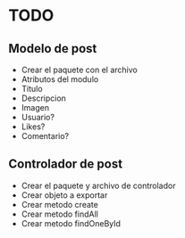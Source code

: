 # TODO

## Modelo de post

- Crear el paquete con el archivo
- Atributos del modulo
- Titulo
- Descripcion
- Imagen
- Usuario?
- Likes?
- Comentario?

## Controlador de post

- Crear el paquete y archivo de controlador
- Crear objeto a exportar
- Crear metodo create
- Crear metodo findAll
- Crear metodo findOneById